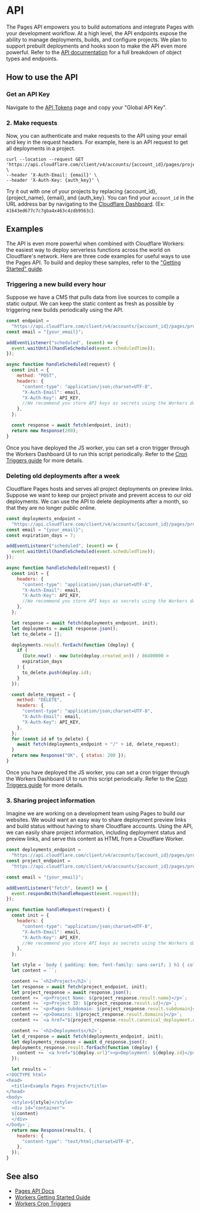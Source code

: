# API

The Pages API empowers you to build automations and integrate Pages with your development workflow. At a high level, the API endpoints expose the ability to manage deployments, builds, and configure projects. We plan to support prebuilt deployments and hooks soon to make the API even more powerful. Refer to the [API documentation](https://api.cloudflare.com/) for a full breakdown of object types and endpoints.

## How to use the API

### Get an API Key

Navigate to the [API Tokens](https://dash.cloudflare.com/profile/api-tokens) page and copy your "Global API Key".

### 2. Make requests

Now, you can authenticate and make requests to the API using your email and key in the request headers. For example, here is an API request to get all deployments in a project.

```
curl --location --request GET 'https://api.cloudflare.com/client/v4/accounts/{account_id}/pages/projects/{project_name}/deployments' \
--header 'X-Auth-Email: {email}' \
--header 'X-Auth-Key: {auth_key}' \
```

Try it out with one of your projects by replacing {account_id}, {project_name}, {email}, and {auth_key}. You can find your `account_id` in the URL address bar by navigating to the [Cloudflare Dashboard](https://dash.cloudflare.com/?to=/:account/workers). (Ex: `41643ed677c7c7gba4x463c4zdb9563c`).

## Examples

The API is even more powerful when combined with Cloudflare Workers: the easiest way to deploy serverless functions across the world on Cloudflare's network. Here are three code examples for useful ways to use the Pages API. To build and deploy these samples, refer to the ["Getting Started" guide](https://developers.cloudflare.com/workers/get-started/guide).

### Triggering a new build every hour

Suppose we have a CMS that pulls data from live sources to compile a static output. We can keep the static content as fresh as possible by triggering new builds periodically using the API.

```js
const endpoint =
  "https://api.cloudflare.com/client/v4/accounts/{account_id}/pages/projects/{project_name}/deployments";
const email = "{your_email}";

addEventListener("scheduled", (event) => {
  event.waitUntil(handleScheduled(event.scheduledTime));
});

async function handleScheduled(request) {
  const init = {
    method: "POST",
    headers: {
      "content-type": "application/json;charset=UTF-8",
      "X-Auth-Email": email,
      "X-Auth-Key": API_KEY,
      //We recommend you store API keys as secrets using the Workers dashboard or using Wrangler as documented here https://developers.cloudflare.com/workers/cli-wrangler/commands#secret
    },
  };

  const response = await fetch(endpoint, init);
  return new Response(200);
}
```

Once you have deployed the JS worker, you can set a cron trigger through the Workers Dashboard UI to run this script periodically. Refer to the [Cron Triggers guide](https://developers.cloudflare.com/workers/platform/cron-triggers) for more details.

### Deleting old deployments after a week

Cloudflare Pages hosts and serves all project deployments on preview links. Suppose we want to keep our project private and prevent access to our old deployments. We can use the API to delete deployments after a month, so that they are no longer public online.

```js
const deployments_endpoint =
  "https://api.cloudflare.com/client/v4/accounts/{account_id}/pages/projects/{project_name}/deployments";
const email = "{your_email}";
const expiration_days = 7;

addEventListener("scheduled", (event) => {
  event.waitUntil(handleScheduled(event.scheduledTime));
});

async function handleScheduled(request) {
  const init = {
    headers: {
      "content-type": "application/json;charset=UTF-8",
      "X-Auth-Email": email,
      "X-Auth-Key": API_KEY,
      //We recommend you store API keys as secrets using the Workers dashboard or using Wrangler as documented here https://developers.cloudflare.com/workers/cli-wrangler/commands#secret
    },
  };

  let response = await fetch(deployments_endpoint, init);
  let deployments = await response.json();
  let to_delete = [];

  deployments.result.forEach(function (deploy) {
    if (
      (Date.now() - new Date(deploy.created_on)) / 86400000 >
      expiration_days
    ) {
      to_delete.push(deploy.id);
    }
  });

  const delete_request = {
    method: "DELETE",
    headers: {
      "content-type": "application/json;charset=UTF-8",
      "X-Auth-Email": email,
      "X-Auth-Key": API_KEY,
    },
  };
  for (const id of to_delete) {
    await fetch(deployments_endpoint + "/" + id, delete_request);
  }
  return new Response("OK", { status: 200 });
}
```

Once you have deployed the JS worker, you can set a cron trigger through the Workers Dashboard UI to run this script periodically. Refer to the [Cron Triggers guide](https://developers.cloudflare.com/workers/platform/cron-triggers) for more details.

### 3. Sharing project information

Imagine we are working on a development team using Pages to build our websites. We would want an easy way to share deployment preview links and build status without having to share Cloudflare accounts. Using the API, we can easily share project information, including deployment status and preview links, and serve this content as HTML from a Cloudflare Worker.

```js
const deployments_endpoint =
  "https://api.cloudflare.com/client/v4/accounts/{account_id}/pages/projects/{project_name}/deployments";
const project_endpoint =
  "https://api.cloudflare.com/client/v4/accounts/{account_id}/pages/projects/{project_name}";

const email = "{your_email}";

addEventListener("fetch", (event) => {
  event.respondWith(handleRequest(event.request));
});

async function handleRequest(request) {
  const init = {
    headers: {
      "content-type": "application/json;charset=UTF-8",
      "X-Auth-Email": email,
      "X-Auth-Key": API_KEY,
      //We recommend you store API keys as secrets using the Workers dashboard or using Wrangler as documented here https://developers.cloudflare.com/workers/cli-wrangler/commands#secret
    },
  };

  let style = `body { padding: 6em; font-family: sans-serif; } h1 { color: #f6821f }`;
  let content = ``;

  content += `<h2>Project</h2>`;
  let response = await fetch(project_endpoint, init);
  let project_response = await response.json();
  content += `<p>Project Name: ${project_response.result.name}</p>`;
  content += `<p>Project ID: ${project_response.result.id}</p>`;
  content += `<p>Pages Subdomain: ${project_response.result.subdomain}</p>`;
  content += `<p>Domains: ${project_response.result.domains}</p>`;
  content += `<a href="${project_response.result.canonical_deployment.url}"><p>Latest preview: ${project_response.result.canonical_deployment.url}</p></a>`;

  content += `<h2>Deployments</h2>`;
  let d_response = await fetch(deployments_endpoint, init);
  let deployments_response = await d_response.json();
  deployments_response.result.forEach(function (deploy) {
    content += `<a href="${deploy.url}"><p>Deployment: ${deploy.id}</p></a>`;
  });

  let results = `
<!DOCTYPE html>
<head>
  <title>Example Pages Project</title>
</head>
<body>
  <style>${style}</style>
  <div id="container">
  ${content}
  </div>
</body>`;
  return new Response(results, {
    headers: {
      "content-type": "text/html;charset=UTF-8",
    },
  });
}
```

## See also

- [Pages API Docs](https://api.cloudflare.com/#pages-project-properties)
- [Workers Getting Started Guide](https://developers.cloudflare.com/workers/get-started/guide)
- [Workers Cron Triggers](https://developers.cloudflare.com/workers/platform/cron-triggers)
